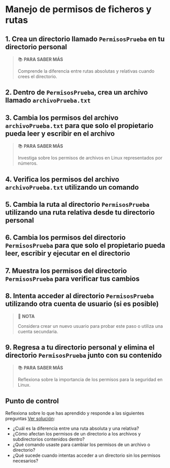 # Manejo de permisos de ficheros y rutas

## 1. Crea un directorio llamado `PermisosPrueba` en tu directorio personal

> :books: **PARA SABER MÁS**
>
> Comprende la diferencia entre rutas absolutas y relativas cuando crees el directorio.

## 2. Dentro de `PermisosPrueba`, crea un archivo llamado `archivoPrueba.txt`

## 3. Cambia los permisos del archivo `archivoPrueba.txt` para que solo el propietario pueda leer y escribir en el archivo

> :books: **PARA SABER MÁS**
>
> Investiga sobre los permisos de archivos en Linux representados por números.

## 4. Verifica los permisos del archivo `archivoPrueba.txt` utilizando un comando

## 5. Cambia la ruta al directorio `PermisosPrueba` utilizando una ruta relativa desde tu directorio personal

## 6. Cambia los permisos del directorio `PermisosPrueba` para que solo el propietario pueda leer, escribir y ejecutar en el directorio

## 7. Muestra los permisos del directorio `PermisosPrueba` para verificar tus cambios

## 8. Intenta acceder al directorio `PermisosPrueba` utilizando otra cuenta de usuario (si es posible)

> :pencil: **NOTA**
>
> Considera crear un nuevo usuario para probar este paso o utiliza una cuenta secundaria.

## 9. Regresa a tu directorio personal y elimina el directorio `PermisosPrueba` junto con su contenido

> :books: **PARA SABER MÁS**
>
> Reflexiona sobre la importancia de los permisos para la seguridad en Linux.

## Punto de control

Reflexiona sobre lo que has aprendido y responde a las siguientes preguntas [Ver solución](soluciones/ejer04.md):

* ¿Cuál es la diferencia entre una ruta absoluta y una relativa?
* ¿Cómo afectan los permisos de un directorio a los archivos y subdirectorios contenidos dentro?
* ¿Qué comando usaste para cambiar los permisos de un archivo o directorio?
* ¿Qué sucede cuando intentas acceder a un directorio sin los permisos necesarios?
